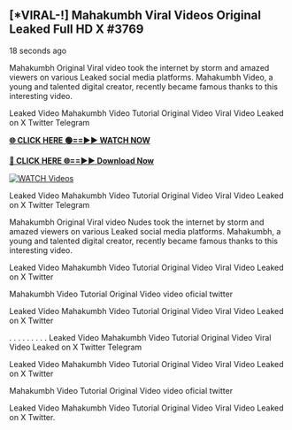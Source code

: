 ## [*VIRAL-!] Mahakumbh Viral Videos Original Leaked Full HD X #3769

18 seconds ago

Mahakumbh Original Viral video took the internet by storm and amazed viewers on various Leaked social media platforms. Mahakumbh Video, a young and talented digital creator, recently became famous thanks to this interesting video.

Leaked Video Mahakumbh Video Tutorial Original Video Viral Video Leaked on X Twitter Telegram

**[🌐 CLICK HERE 🟢==►► WATCH NOW](https://xtreamnow.com/viral-videos/)**

**[🔴 CLICK HERE 🌐==►► Download Now](https://xtreamnow.com/viral-videos/)**

[![WATCH Videos](https://i.imgur.com/dJHk4Zq.gif)](https://xtreamnow.com/viral-videos/)

Leaked Video Mahakumbh Video Tutorial Original Video Viral Video Leaked on X Twitter Telegram

Mahakumbh Original Viral video Nudes took the internet by storm and amazed viewers on various Leaked social media platforms. Mahakumbh, a young and talented digital creator, recently became famous thanks to this interesting video.

Leaked Video Mahakumbh Video Tutorial Original Video Viral Video Leaked on X Twitter

Mahakumbh Video Tutorial Original Video video oficial twitter

Leaked Video Mahakumbh Video Tutorial Original Video Viral Video Leaked on X Twitter

. . . . . . . . . Leaked Video Mahakumbh Video Tutorial Original Video Viral Video Leaked on X Twitter Telegram

Leaked Video Mahakumbh Video Tutorial Original Video Viral Video Leaked on X Twitter

Mahakumbh Video Tutorial Original Video video oficial twitter

Leaked Video Mahakumbh Video Tutorial Original Video Viral Video Leaked on X Twitter.
